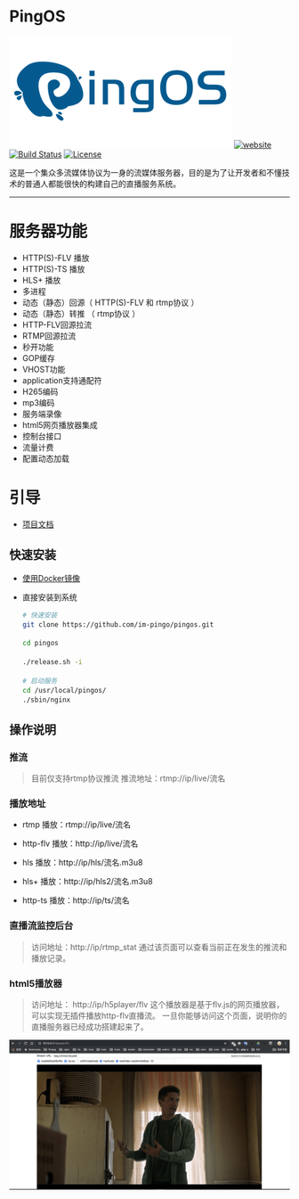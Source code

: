 # PingOS

[![logo](doc/img/logo-banner-white-400x200.png)](https://pingos.io)
[![website](https://img.shields.io/badge/website-https://pingos.io-red.svg)](https://pingos.io)
[![Build Status](https://travis-ci.com/pingostack/pingos.svg?branch=master)](https://travis-ci.com/pingostack/pingos)
[![License](https://img.shields.io/badge/License-BSD%203--Clause-blue.svg)](https://opensource.org/licenses/BSD-3-Clause)



这是一个集众多流媒体协议为一身的流媒体服务器，目的是为了让开发者和不懂技术的普通人都能很快的构建自己的直播服务系统。

---

# 服务器功能

- HTTP(S)-FLV 播放
- HTTP(S)-TS 播放
- HLS+ 播放
- 多进程
- 动态（静态）回源（ HTTP(S)-FLV 和 rtmp协议 ）
- 动态（静态）转推 （ rtmp协议 ）
- HTTP-FLV回源拉流
- RTMP回源拉流
- 秒开功能
- GOP缓存
- VHOST功能
- application支持通配符
- H265编码
- mp3编码
- 服务端录像
- html5网页播放器集成
- 控制台接口
- 流量计费
- 配置动态加载

# 引导

- [项目文档](https://pingos.io/docs/zh/quick-start)

## 快速安装

- [使用Docker镜像](docker/README.md)

- 直接安装到系统
    ```bash
    # 快速安装
    git clone https://github.com/im-pingo/pingos.git

    cd pingos

    ./release.sh -i

    # 启动服务
    cd /usr/local/pingos/
    ./sbin/nginx
    ```

## 操作说明

### 推流

>  目前仅支持rtmp协议推流
>  推流地址：rtmp://ip/live/流名

### 播放地址

- rtmp 播放：rtmp://ip/live/流名

- http-flv 播放：http://ip/live/流名

- hls 播放：http://ip/hls/流名.m3u8

- hls+ 播放：http://ip/hls2/流名.m3u8

- http-ts 播放：http://ip/ts/流名

### 直播流监控后台

> 访问地址：http://ip/rtmp_stat
> 通过该页面可以查看当前正在发生的推流和播放记录。


### html5播放器

> 访问地址： http://ip/h5player/flv
> 这个播放器是基于flv.js的网页播放器，可以实现无插件播放http-flv直播流。
> 一旦你能够访问这个页面，说明你的直播服务器已经成功搭建起来了。

![h5player](doc/img/flvplayer.png)
<div class="article__content" markdown="1">
